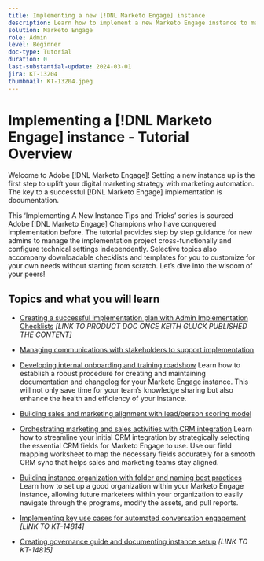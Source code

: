 ```yaml
---
title: Implementing a new [!DNL Marketo Engage] instance 
description: Learn how to implement a new Marketo Engage instance to make the most out of its power. This ‘Implementing a new Marketo Engage’ Tips and Tricks series provides best practices proven by Adobe [!DNL Marketo Engage] Champions. Topics covered include stakeholder management, implementation project management, internal training, building lead/person scoring model, setting up initial CRM sync and more.
solution: Marketo Engage
role: Admin
level: Beginner
doc-type: Tutorial
duration: 0
last-substantial-update: 2024-03-01
jira: KT-13204
thumbnail: KT-13204.jpeg
---
```

# Implementing a [!DNL Marketo Engage] instance - Tutorial Overview

Welcome to Adobe [!DNL Marketo Engage]! Setting a new instance up is the first step to uplift your digital marketing strategy with marketing automation. The key to a successful [!DNL Marketo Engage] implementation is documentation.  

This ‘Implementing A New Instance Tips and Tricks’ series is sourced Adobe [!DNL Marketo Engage] Champions who have conquered implementation before. The tutorial provides step by step guidance for new admins to manage the implementation project cross-functionally and configure technical settings independently. Selective topics also accompany downloadable checklists and templates for you to customize for your own needs without starting from scratch. Let’s dive into the wisdom of your peers!

## Topics and what you will learn

* [Creating a successful implementation plan with Admin Implementation Checklists](../marketo/overview.md)
*[LINK TO PRODUCT DOC ONCE KEITH GLUCK PUBLISHED THE CONTENT]*

* [Managing communications with stakeholders to support implementation](./managing-stakeholder-communications.md)

* [Developing internal onboarding and training roadshow](./internal-training-roadshow.md)
Learn how to establish a robust procedure for creating and maintaining documentation and changelog for your Marketo Engage instance. This will not only save time for your team’s knowledge sharing but also enhance the health and efficiency of your instance.

* [Building sales and marketing alignment with lead/person scoring model](./planning-for-new-implementation.md)

* [Orchestrating marketing and sales activities with CRM integration](./field-mapping-for-crm-integration.md)
Learn how to streamline your initial CRM integration by strategically selecting the essential CRM fields for Marketo Engage to use. Use our field mapping worksheet to map the necessary fields accurately for a smooth CRM sync that helps sales and marketing teams stay aligned.

* [Building instance organization with folder and naming best practices](./organizing-new-instance.md)
Learn how to set up a good organization within your Marketo Engage instance, allowing future marketers within your organization to easily navigate through the programs, modify the assets, and pull reports.

* [Implementing key use cases for automated conversation engagement](../marketo/overview.md)
*[LINK TO KT-14814]*

* [Creating governance guide and documenting instance setup](../marketo/overview.md)
*[LINK TO KT-14815]*
